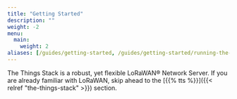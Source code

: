 ```yaml
---
title: "Getting Started"
description: ""
weight: -2
menu:
  main:
    weight: 2
aliases: [/guides/getting-started, /guides/getting-started/running-the-stack, /guides/getting-started/quick-start]
---
```


The Things Stack is a robust, yet flexible LoRaWAN® Network Server. If you are already familiar with LoRaWAN, skip ahead to the [{{% tts %}}]({{< relref "the-things-stack" >}}) section.

